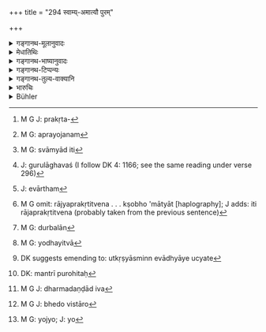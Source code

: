 +++
title = "294 स्वाम्य्-अमात्यौ पुरम्"

+++

<details><summary>गङ्गानथ-मूलानुवादः</summary>

The master and the minister, the capital city, the people, the treasury and the army, and the ally,—these are the seven constituents; and the kingdom is described as having ‘seven limbs.’—(294)
</details>

<details><summary>मेधातिथिः</summary>

समाप्तायां कण्टकशुद्धौ केवलं राज्यतन्त्रोपयोगी राजधर्म उच्यते । यथैतस्मिन्न् अनुष्ठीयमाने राज्यानाशः, एवं व्यवहारदर्शने कण्टकशुद्धौ वा क्रियमाणायां तुल्यो राज्यानाशः । किं च महिषीकुमारराजवल्लभसेनाध्यक्षाश्रिताः प्रायेण भवन्ति कण्टकाः । तान् कदाचिद् अनया बुद्ध्या नोद्धरेत्- "प्रकृतिक्षोभशङ्कायां[^७२५] महत्तमम् प्रयोजनं[^७२६] सेनाध्यक्षेण सामन्तेन च । किम् अनेन निगृहीतेन राष्ट्रापराधिना" — तदर्थम् उच्यते- तुल्यं राष्ट्रं स्वाम्यादिनेति[^७२७] राज्यप्रकृतित्वेन । गुरुलघुभावश्[^७२८] च प्राकृतीनाम् एवमर्थम्[^७२९] उच्यते । यदि महान् क्षोभो ऽमात्यात्[^७३०] तत्परिहर्तव्यम् । राष्ट्रं ततो दुर्बलं[^७३१] केनचिद् उपायेन वा बोधयित्वा[^७३२] कण्टकशुद्धिं करिष्यामीति न सहसा प्रवर्तितव्यम् । अतः सप्तमाध्यायोपदेशतो ऽप्य् उत्कृष्यास्मिन्नवधा बुध्यते[^७३३] । 


[^७३३]:
     DK suggests emending to: utkṛṣyāsminn evādhyāye ucyate


[^७३२]:
     M G: yodhayitvā


[^७३१]:
     M G: durbalān


[^७३०]:
     M G omit: rājyaprakṛtitvena . . . kṣobho 'mātyāt [haplography]; J adds: iti rājaprakṛtitvena (probably taken from the previous sentence)


[^७२९]:
     J: evārtham


[^७२८]:
     J: gurulāghavaś (I follow DK 4: 1166; see the same reading under verse 296)


[^७२७]:
     M G: svāmyād iti


[^७२६]:
     M G: aprayojanam


[^७२५]:
     M G J: prakṛta-

- **स्वामी** राजैव । **अमात्यो** मन्त्रिपुरोहितः[^७३४] सेनानी । **पुरं** निवासनगरं । **राष्ट्रं** जनपदाः । **कोशो** रूप्यसुवर्णरूपकादिधनसंचयः । हस्त्यश्वरथपादातं **दण्डः** धर्मदण्डादि वा[^७३५] । **सुहृत्** समानकार्यः । यथोक्तम् "मित्रं तस्माद् अनन्तरम्" (च्ड़्। म्ध् ७.१५८) इति । **एता** राज्यस्य **प्रकृतयः** कारणम् अवयवा, यथा घटस्य कापालिनि । स्वभाववचनो वा प्रकृतिशब्दः । एवं तदात्मकम् एव राज्यं समस्तं क्षिप्तम् । अस्यैव भेदविस्तारो[^७३६] द्वासप्ततिस् तत्रापि यो ऽन्यो[^७३७] भेदः स उक्त एव ॥ ९.२९४ ॥


[^७३७]:
     M G: yojyo; J: yo


[^७३६]:
     M G J: bhedo vistāro


[^७३५]:
     M G J: dharmadaṇḍād iva


[^७३४]:
     DK: mantrī purohitaḥ
</details>

<details><summary>गङ्गानथ-भाष्यानुवादः</summary>

The ‘Removal of Thorns’ having been dealt with, the author now proceeds to describe such duties of the king as bear entirely upon the administration of the kingdom. If the administration is carried on in this manner, the kingdom is safe: so also there is safety in the kingdom if law-suits are justly disposed of and thorns are effectively removed. Then again, in most cases the ‘thorns’—*i.e*., the worst criminals—consist of persons attached to the Queen or to the Princes, to the king’s favourities or to the commanders of armies and so forth; and it is possible that the king may not remove this, being guided by some such notion as—‘In the event of a dangerous upheaval among the people I shall have great need for the army-commander, or for the tributary chief,—why should I punish him, simply for some offence against the people?’—and it is in view of this that the author is proceeding with the subjects of the ‘constituents’ of the kingdom. And from what follows, it is clear that the *People* stand on the same footing as the
*King* himself,—being as much a ‘constituent’ of the kingdom as the
latter; though there may be some difference in the degree of their relative importance. For instance, if there is disurbance among the people due to some act of the *Minister*, this should be suppressed; because the people are of greater importance than the *Minister*; or, the king may desist from hasty action, and try to find out the^(‘)thorn’ and remove him. it is for this reason that portions of the teachings contained in Discourse VII ate extracted and set forth in the present connection.

‘*Master*’—*i.e*. the King himself.

‘*Minister*’—the Councillor, the Priest, the Army-Commander.

‘*Capital City*’—the city containing the king’s residence.

‘*People*’—the public.

‘*Treasury*’—store of gold and silver and other valuables.

^(‘)*Army*’—consisting of elephants, horses and foot-soldiers.

^(‘)*Ally*’—one having the same end in view: as has been described^(‘)next to him comes the Ally.’

These are the ‘*constituents*’—causes, components—of the kingdom; in the same manner as the potsherds are of the jar.

Or the term ‘*prakṛti*’ may he taken as standing for ‘*svabhāva*,’^(‘)nature;’ the sense in that case would be that the kingdom *is of the nature* of these.

It is these seven that have been divided into seventy-two parts, the details of which have been already described.—(294)
</details>

<details><summary>गङ्गानथ-टिप्पन्यः</summary>

This verse is quoted in *Vīramitrodaya* (Rājanīti, p. 278).
</details>

<details><summary>गङ्गानथ-तुल्य-वाक्यानि</summary>

**(verses 9.294-297)  
**

*Yājñavalkya* (1.352).—‘The Master, the Minister, the People, the Fort,
the Treasury, Forces, and Allies,—these are the constituent factors of
the kingdom, which is, on that account, called *seven-limbed*.’

*Kāmandaka* (1.16).—‘King, Minister, Kingdom, Fort, Treasury, Army and
Allies are known to form the seven constituents of the state; good sense
and unebbing energy are its primary stay.’

Do. (4.1-2).—‘King, Minister, Kingdom, Fort, Treasury, Army and Allies
are the seven constituents of the State. They contribute to one
another’s weal, etc.’

Do. (8.4-5),—‘Minister, Fort, Kingdom, Treasury and Army these five have
been said, by persons well-versed in Polity, to be the principal
constituents of a Central Sovereign. These five and the allied
sovereigns, and in the seventh place, the central monarch himself;—these
together have been said by Bṛhaspati to compose what is known as
*government with seven constituents*.’

Do. (14.1).—‘The constituents, beginning with the Minister and ending
with the Ally are said to be the constituents of government. Of all the
weaknesses, the gravest is the weakness of the Ruler himself.’
</details>

<details><summary>भारुचिः</summary>

स्वाम्य्-अमात्यौ पुरं राष्ट्रं  
कोश-दण्डौ सुहृत् तथा ।  
सप्त प्रकृतयो ह्य् एताः  
सप्ताङ्गं राज्यम् उच्यते  ॥ ९.२९४ ॥
</details>

<details><summary>Bühler</summary>

294	The king and his minister, his capital, his realm, his treasury, his army, and his ally are the seven constituent parts (of a kingdom); (hence) a kingdom is said to have seven limbs (anga).
</details>
